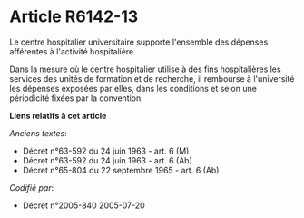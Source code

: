 # Article R6142-13

Le centre hospitalier universitaire supporte l'ensemble des dépenses afférentes à l'activité hospitalière.

Dans la mesure où le centre hospitalier utilise à des fins hospitalières les services des unités de formation et de
recherche, il rembourse à l'université les dépenses exposées par elles, dans les conditions et selon une périodicité fixées
par la convention.

**Liens relatifs à cet article**

_Anciens textes_:

  - Décret n°63-592 du 24 juin 1963 - art. 6 (M)
  - Décret n°63-592 du 24 juin 1963 - art. 6 (Ab)
  - Décret n°65-804 du 22 septembre 1965 - art. 6 (Ab)

_Codifié par_:

  - Décret n°2005-840 2005-07-20
